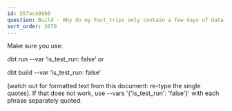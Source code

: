 ```yaml
---
id: 55fac499b0
question: Build - Why do my Fact_trips only contain a few days of data?
sort_order: 2670
---
```


Make sure you use:

dbt run --var ‘is_test_run: false’ or

dbt build --var ‘is_test_run: false’

(watch out for formatted text from this document: re-type the single quotes). If that does not work, use --vars '{'is_test_run': 'false'}' with each phrase separately quoted.

